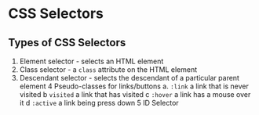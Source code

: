 # CSS Selectors

## Types of CSS Selectors

1. Element selector - selects an HTML element
2. Class selector - a `class` attribute on the HTML element
3. Descendant selector - selects the descendant of a particular parent element
   4 Pseudo-classes for links/buttons
   a. `:link` a link that is never visited
   b `visited` a link that has visited
   c `:hover` a link has a mouse over it
   d `:active` a link being press down
   5 ID Selector
